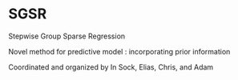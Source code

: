 SGSR
====

Stepwise Group Sparse Regression

Novel method for predictive model : incorporating prior information

Coordinated and organized by In Sock, Elias, Chris, and Adam  
